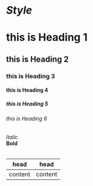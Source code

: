 # *Style*

# this is Heading 1
## this is Heading 2
### this is Heading 3
#### this is Heading 4
##### this is Heading 5
###### this is Heading 6

*Italic*<br>
__Bold__<br>
<br>

|head|head|
|:--:|:--:|
|content|content|
